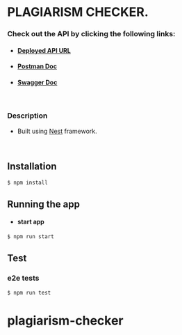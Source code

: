 # **PLAGIARISM CHECKER**.

### Check out the API by clicking the following links:
-  #### [Deployed API URL](https://plagiarism-app-checker.herokuapp.com/api)
-  #### [Postman Doc]()
- #### [Swagger Doc](https://plagiarism-app-checker.herokuapp.com/api/docs)
<br />

### Description
-  Built using [Nest](https://github.com/nestjs/nest) framework.

<br />

## Installation
```bash
$ npm install
```

## Running the app
- #### start app
```bash
$ npm run start
```

## Test
### e2e tests
```bash
$ npm run test
```

# plagiarism-checker
